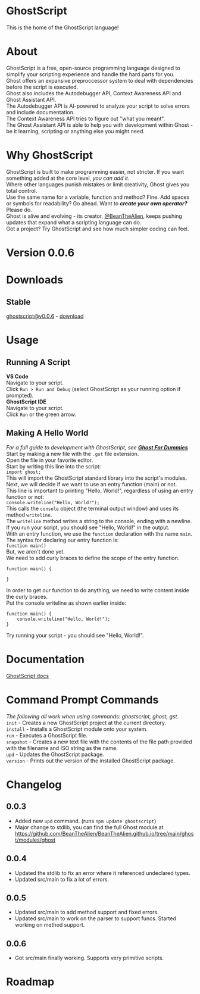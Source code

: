 # GhostScript
This is the home of the GhostScript language!

# About
GhostScript is a free, open-source programming language designed to simplify your scripting experience and handle the hard parts for you.\
Ghost offers an expansive preproccessor system to deal with dependencies before the script is executed.\
Ghost also includes the Autodebugger API, Context Awareness API and Ghost Assistant API.\
The Autodebugger API is AI-powered to analyze your script to solve errors and include documentation.\
The Context Awareness API tries to figure out "what you meant".\
The Ghost Assistant API is able to help you with development within Ghost - be it learning, scripting or anything else you might need.

# Why GhostScript
GhostScript is built to make programming easier, not stricter. If you want something added at the core level, *you can add it*.\
Where other languages punish mistakes or limit creativity, Ghost gives you total control.\
Use the same name for a variable, function and method? Fine. Add spaces or symbols for readability? Go ahead. Want to ***create your own operator?*** Please do.\
Ghost is alive and evolving - its creator, [@BeanTheAlien](https://github.com/BeanTheAlien), keeps pushing updates that expand what a scripting language can do.\
Got a project? Try GhostScript and see how much simpler coding can feel.

# Version 0.0.6

# Downloads
## Stable
ghostscript@v0.0.6 - <a href="https://github.com/BeanTheAlien/GhostScript/releases/tag/v0.0.6">download</a>

<!--## Unstable-->
<!--ghostscript - <a href="" download>download</a>-->

<!--# Install-->
<!--Install with npm:
```
npm install ghostscript
```

Install by download:
1. Go to the downloads section.
2. Download the version you want. (suggested stable@recent)
3. Run `ghostscript-wizard.exe`
4. Optionally add modules you want preinstalled on your system (this helps with performance with high-dependency/long scripts!)
5. Complete the installation
-->

# Usage
## Running A Script
**VS Code**\
Navigate to your script.\
Click `Run > Run and Debug` (select GhostScript as your running option if prompted).\
**GhostScript IDE**\
Navigate to your script.\
Click `Run` or the green arrow.
## Making A Hello World
*For a full guide to development with GhostScript, see **[Ghost For Dummies](https://docs.google.com/document/d/1yntdIvCY6ATQ7Lp2TrRnakA3mU7svRQF1-CldOq83hc/edit?usp=drivesdk)***\
Start by making a new file with the `.gst` file extension.\
Open the file in your favorite editor.\
Start by writing this line into the script:\
`import ghost;`\
This will import the GhostScript standard library into the script's modules.\
Next, we will decide if we want to use an entry function (main) or not.\
This line is important to printing "Hello, World!", regardless of using an entry function or not:\
`console.writeline("Hello, World!");`\
This calls the `console` object (the terminal output window) and uses its method `writeline`.\
The `writeline` method writes a string to the console, ending with a newline.\
If you run your script, you should see "Hello, World!" in the output.\
With an entry function, we use the `function` declaration with the name `main`.\
The syntax for declaring our entry function is:\
`function main()`\
But, we aren't done yet.\
We need to add curly braces to define the scope of the entry function.
```
function main() {

}
```
In order to get our function to do anything, we need to write content inside the curly braces.\
Put the console writeline as shown earlier inside:
```
function main() {
    console.writeline("Hello, World!");
}
```
Try running your script - you should see "Hello, World!".

# Documentation
<a href="https://docs.google.com/document/d/1v5lAGBtDkGrv2eEFVrlzB9dqm6KoyQWsBLZ5BTpgsb0/edit?usp=sharing">GhostScript docs</a>

# Command Prompt Commands
*The following all work when using commands: ghostscript, ghost, gst.*\
`init` - Creates a new GhostScript project at the current directory.\
`install` - Installs a GhostScript module onto your system.\
`run` - Executes a GhostScript file.\
`snapshot` - Creates a new text file with the contents of the file path provided with the filename and ISO string as the name.\
`upd` - Updates the GhostScript package.\
`version` - Prints out the version of the installed GhostScript package.

# Changelog
## 0.0.3
- Added new `upd` command. (runs `npm update ghostscript`)
- Major change to stdlib, you can find the full Ghost module at https://github.com/BeanTheAlien/BeanTheAlien.github.io/tree/main/ghost/modules/ghost
## 0.0.4
- Updated the stdlib to fix an error where it referenced undeclared types.
- Updated src/main to fix a lot of errors.
## 0.0.5
- Updated src/main to add method support and fixed errors.
- Updated src/main to work on the parser to support funcs. Started working on method support.
## 0.0.6
- Got src/main finally working. Supports very primitive scripts.

# Roadmap
~~~- More comprehensive lexer/compiler. (v0.0.6)~~~
